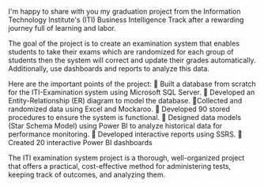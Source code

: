 I'm happy to share with you my graduation project from the Information Technology Institute's (ITI) Business Intelligence Track after a rewarding journey full of learning and labor.

The goal of the project is to create an examination system that enables students to take their exams which are randomized for each group of students then the system will correct and update their grades automatically. Additionally, use dashboards and reports to analyze this data.

Here are the important points of the project:
🔹 Built a database from scratch for the ITI-Examination system using Microsoft SQL Server.
🔹 Developed an Entity-Relationship (ER) diagram to model the database.
🔹Collected and randomized data using Excel and Mockaroo.
🔹 Developed 90 stored procedures to ensure the system is functional.
🔹 Designed data models (Star Schema Model) using Power BI to analyze historical data for performance monitoring.
🔹 Developed interactive reports using SSRS.
🔹 Created 20 interactive Power BI dashboards

The ITI examination system project is a thorough, well-organized project that offers a practical, cost-effective method for administering tests, keeping track of outcomes, and analyzing them.

